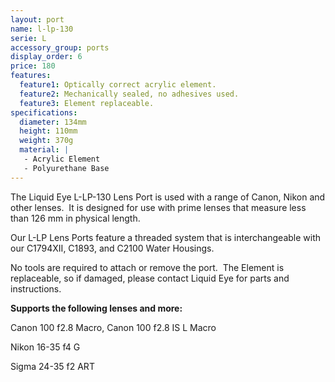 ```yaml
---
layout: port
name: l-lp-130
serie: L
accessory_group: ports
display_order: 6
price: 180
features:
  feature1: Optically correct acrylic element.
  feature2: Mechanically sealed, no adhesives used.
  feature3: Element replaceable.
specifications:
  diameter: 134mm
  height: 110mm
  weight: 370g
  material: |
   - Acrylic Element
   - Polyurethane Base
---
```

The Liquid Eye L-LP-130 Lens Port is used with a range of Canon, Nikon and other lenses.  It is designed for use with prime lenses that measure less than 126 mm in physical length.

Our L-LP Lens Ports feature a threaded system that is interchangeable with our C1794XII, C1893, and C2100 Water Housings.  

No tools are required to attach or remove the port.  The Element is replaceable, so if damaged, please contact Liquid Eye for parts and instructions.

**Supports the following lenses and more:**

Canon	100 f2.8 Macro, Canon 100 f2.8 IS L Macro

Nikon	16-35 f4 G

Sigma	24-35 f2 ART

